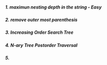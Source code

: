 ##### 1. maximun nesting depth in the string - Easy
##### 2. remove outer most parenthesis
##### 3. Increasing Order Search Tree
##### 4. N-ary Tree Postorder Traversal
##### 5. 
